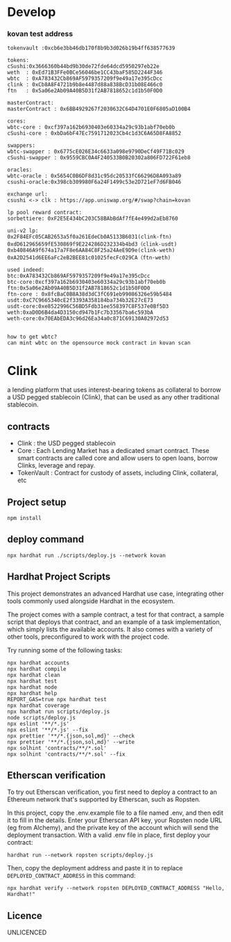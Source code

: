 # Develop

### kovan test address

```
tokenvault :0xcb6e3bb46db170f8b9b3d026b19b4ff638577639

tokens:
cSushi:0x3666360b44bd9b30de72fde64dcd5950297eb22e
weth  : 0xEd71B3FFe0BCe56046be1CC43baF585D2244F346
wbtc  : 0xA783432Cb869AF5979357209f9e49a17e395cDcc
clink : 0xCb8A8F4721b9b8e4487d88a838BcD31b08E466c0
ftn   : 0x5a06e2Ab09A40B5D31f2AB7818652c1d1b50F0D0

masterContract:
masterContract : 0x6BB4929267f2030632C64D4701E0F6805aD100B4

cores:
wbtc-core : 0xcf397a162b6930403e60334a29c93b1abf70eb0b
cSushi-core : 0xbDa6bF47Ec7591712023Cb4c1d3C6A65D8FA8852

swappers:
wbtc-swapper : 0x6775cE026E34c6633a098e9790DeCf49F71Bc029
cSushi-swapper : 0x9559CBC0A4F240533B0B20302a806FD722F61eb8

oracles:
wbtc-oracle : 0x5654C0B6DF8d31c95dc20533fC66296D8A093a89
csushi-oracle:0x398cb309980F6a24F1499c53e2D721eF7d6FB046

exchange url:
csushi <-> clk : https://app.uniswap.org/#/swap?chain=kovan

lp pool reward contract:
sorbettiere: 0xF2E5E434bC203C58BAbBdAf7fE4e499d2aEb8760

uni-v2 lp:
0x2F84EFc05CAB2653a5f0a261EdeCb0A5133B6031(clink-ftn)
0xdD612965659fE530869f9E224286D232334b4bd3（clink-usdt)
0xb40846A9f674a17a7F8e6AA84C8F25a24AeE9D9e(clink-weth)
0xA2D2541d6EE6aFc2eB2BEE81c01025fecFc029CA（ftn-weth)

used indeed:
btc:0xA783432Cb869AF5979357209f9e49a17e395cDcc
btc-core:0xcf397a162b6930403e60334a29c93b1abf70eb0b
ftn:0x5a06e2Ab09A40B5D31f2AB7818652c1d1b50F0D0
ftn-core : 0x8fcBaC0B8A38d3dC3fC691eb99086326e59b5484
usdt:0xC7C9665340cE2f3393A358184ba734b32E27cE73
usdt-core:0xe8522996C56BD5Fdb31ee558397C8F537e0Bf5D3
weth:0xaD0D6B4da4D3150cd947b1Fc7b33567ba6c593bA
weth-core:0x70EAbEDA3c96d26Ea34a0c871C69130A02972d53


how to get wbtc?
can mint wbtc on the opensource mock contract in kovan scan
```


# Clink

a lending platform that uses interest-bearing tokens as collateral to borrow a USD pegged stablecoin (Clink), that can
be used as any other traditional stablecoin.

## contracts

- Clink : the USD pegged stablecoin
- Core : Each Lending Market has a dedicated smart contract. These smart contracts are called core and allow users to
  open loans, borrow Clinks, leverage and repay.
- TokenVault : Contract for custody of assets, including Clink, collateral, etc

## Project setup

```
npm install
```

## deploy command

```
npx hardhat run ./scripts/deploy.js --network kovan
```

## Hardhat Project Scripts

This project demonstrates an advanced Hardhat use case, integrating other tools commonly used alongside Hardhat in the
ecosystem.

The project comes with a sample contract, a test for that contract, a sample script that deploys that contract, and an
example of a task implementation, which simply lists the available accounts. It also comes with a variety of other
tools, preconfigured to work with the project code.

Try running some of the following tasks:

```shell
npx hardhat accounts
npx hardhat compile
npx hardhat clean
npx hardhat test
npx hardhat node
npx hardhat help
REPORT_GAS=true npx hardhat test
npx hardhat coverage
npx hardhat run scripts/deploy.js
node scripts/deploy.js
npx eslint '**/*.js'
npx eslint '**/*.js' --fix
npx prettier '**/*.{json,sol,md}' --check
npx prettier '**/*.{json,sol,md}' --write
npx solhint 'contracts/**/*.sol'
npx solhint 'contracts/**/*.sol' --fix
```

## Etherscan verification

To try out Etherscan verification, you first need to deploy a contract to an Ethereum network that's supported by
Etherscan, such as Ropsten.

In this project, copy the .env.example file to a file named .env, and then edit it to fill in the details. Enter your
Etherscan API key, your Ropsten node URL (eg from Alchemy), and the private key of the account which will send the
deployment transaction. With a valid .env file in place, first deploy your contract:

```shell
hardhat run --network ropsten scripts/deploy.js
```

Then, copy the deployment address and paste it in to replace `DEPLOYED_CONTRACT_ADDRESS` in this command:

```shell
npx hardhat verify --network ropsten DEPLOYED_CONTRACT_ADDRESS "Hello, Hardhat!"
```

## Licence

UNLICENCED


